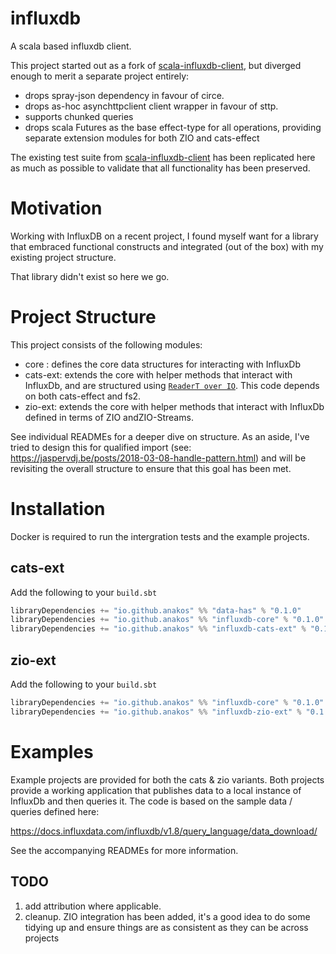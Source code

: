 influxdb
=====================

A scala based influxdb client.

This project started out as a fork of [scala-influxdb-client](https://github.com/paulgoldbaum/scala-influxdb-client), but diverged enough to merit a separate project entirely:

- drops spray-json dependency in favour of circe.
- drops as-hoc asynchttpclient client wrapper in favour of sttp.
- supports chunked queries   
- drops scala Futures as the base effect-type for all operations, providing separate extension modules for both ZIO and cats-effect 

The existing test suite from [scala-influxdb-client](https://github.com/paulgoldbaum/scala-influxdb-client) has been replicated here as much as possible to validate that all functionality has been preserved. 

# Motivation

Working with InfluxDB on a recent project, I found myself want for a library that embraced functional constructs and integrated (out of the box) with my existing project structure.  

That library didn't exist so here we go.

# Project Structure

This project consists of the following modules:

- core    : defines the core data structures for interacting with InfluxDb
- cats-ext: extends the core with helper methods that interact with InfluxDb, and are structured using [`ReaderT over IO`](https://www.fpcomplete.com/blog/2017/06/readert-design-pattern). This code depends on both cats-effect and fs2. 
- zio-ext:  extends the core with helper methods that interact with InfluxDb defined in terms of ZIO andZIO-Streams.

See individual READMEs for a deeper dive on structure. As an aside, I've tried to design this for qualified import (see: https://jaspervdj.be/posts/2018-03-08-handle-pattern.html) and will be revisiting the overall structure to ensure that this goal has been met.

# Installation

Docker is required to run the intergration tests and the example projects.

## cats-ext

Add the following to your `build.sbt`

```scala
libraryDependencies += "io.github.anakos" %% "data-has" % "0.1.0"
libraryDependencies += "io.github.anakos" %% "influxdb-core" % "0.1.0"
libraryDependencies += "io.github.anakos" %% "influxdb-cats-ext" % "0.1.0"
```

## zio-ext

Add the following to your `build.sbt`

```scala
libraryDependencies += "io.github.anakos" %% "influxdb-core" % "0.1.0"
libraryDependencies += "io.github.anakos" %% "influxdb-zio-ext" % "0.1.0"
```

# Examples

Example projects are provided for both the cats & zio variants. Both projects provide a working application that publishes data to a local instance of InfluxDb and then queries it.  The code is based on the sample data / queries defined here:

https://docs.influxdata.com/influxdb/v1.8/query_language/data_download/

See the accompanying READMEs for more information.

## TODO

1. add attribution where applicable.
2. cleanup. ZIO integration has been added, it's a good idea to do some tidying up and ensure things are as consistent as they can be across projects 